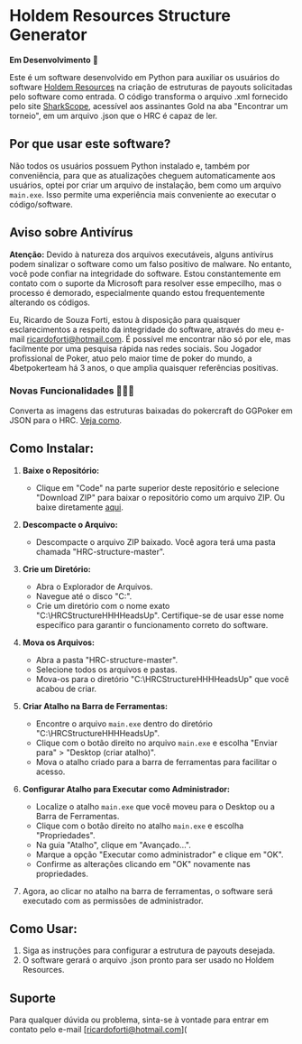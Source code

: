 # Holdem Resources Structure Generator

**Em Desenvolvimento** 🚀

Este é um software desenvolvido em Python para auxiliar os usuários do software [Holdem Resources](https://www.holdemresources.net/) na criação de estruturas de payouts solicitadas pelo software como entrada. O código transforma o arquivo .xml fornecido pelo site [SharkScope](https://pt.sharkscope.com/), acessível aos assinantes Gold na aba "Encontrar um torneio", em um arquivo .json que o HRC é capaz de ler.

## Por que usar este software?

Não todos os usuários possuem Python instalado e, também por conveniência, para que as atualizações cheguem automaticamente aos usuários, optei por criar um arquivo de instalação, bem como um arquivo `main.exe`. Isso permite uma experiência mais conveniente ao executar o código/software.

## Aviso sobre Antivírus

**Atenção:** Devido à natureza dos arquivos executáveis, alguns antivírus podem sinalizar o software como um falso positivo de malware. No entanto, você pode confiar na integridade do software. Estou constantemente em contato com o suporte da Microsoft para resolver esse empecilho, mas o processo é demorado, especialmente quando estou frequentemente alterando os códigos.

Eu, Ricardo de Souza Forti, estou à disposição para quaisquer esclarecimentos a respeito da integridade do software, através do meu e-mail [ricardoforti@hotmail.com](mailto:ricardoforti@hotmail.com). É possível me encontrar não só por ele, mas facilmente por uma pesquisa rápida nas redes sociais. Sou Jogador profissional de Poker, atuo pelo maior time de poker do mundo, a 4betpokerteam há 3 anos, o que amplia quaisquer referências positivas.

### Novas Funcionalidades 🚀🚀🚀

Converta as imagens das estruturas baixadas do pokercraft do GGPoker em JSON para o HRC. [Veja como](https://youtu.be/OKlsuLPB4gs).

## Como Instalar:

1. **Baixe o Repositório:**
   - Clique em "Code" na parte superior deste repositório e selecione "Download ZIP" para baixar o repositório como um arquivo ZIP. Ou baixe diretamente [aqui](https://github.com/1rforti/HRC-structure/archive/refs/heads/master.zip).

2. **Descompacte o Arquivo:**
   - Descompacte o arquivo ZIP baixado. Você agora terá uma pasta chamada "HRC-structure-master".

3. **Crie um Diretório:**
   - Abra o Explorador de Arquivos.
   - Navegue até o disco "C:\".
   - Crie um diretório com o nome exato "C:\HRCStructureHHHHeadsUp". Certifique-se de usar esse nome específico para garantir o funcionamento correto do software.

4. **Mova os Arquivos:**
   - Abra a pasta "HRC-structure-master".
   - Selecione todos os arquivos e pastas.
   - Mova-os para o diretório "C:\HRCStructureHHHHeadsUp" que você acabou de criar.

5. **Criar Atalho na Barra de Ferramentas:**
   - Encontre o arquivo `main.exe` dentro do diretório "C:\HRCStructureHHHHeadsUp".
   - Clique com o botão direito no arquivo `main.exe` e escolha "Enviar para" > "Desktop (criar atalho)".
   - Mova o atalho criado para a barra de ferramentas para facilitar o acesso.

6. **Configurar Atalho para Executar como Administrador:**
   - Localize o atalho `main.exe` que você moveu para o Desktop ou a Barra de Ferramentas.
   - Clique com o botão direito no atalho `main.exe` e escolha "Propriedades".
   - Na guia "Atalho", clique em "Avançado...".
   - Marque a opção "Executar como administrador" e clique em "OK".
   - Confirme as alterações clicando em "OK" novamente nas propriedades.

7. Agora, ao clicar no atalho na barra de ferramentas, o software será executado com as permissões de administrador.

## Como Usar:

1. Siga as instruções para configurar a estrutura de payouts desejada.
2. O software gerará o arquivo .json pronto para ser usado no Holdem Resources.

## Suporte

Para qualquer dúvida ou problema, sinta-se à vontade para entrar em contato pelo e-mail [ricardoforti@hotmail.com](
